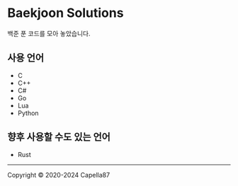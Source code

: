 # Baekjoon Solutions

백준 푼 코드를 모아 놓았습니다.

## 사용 언어

* C
* C++
* C#
* Go
* Lua
* Python

## 향후 사용할 수도 있는 언어

* Rust

---
Copyright © 2020-2024 Capella87
